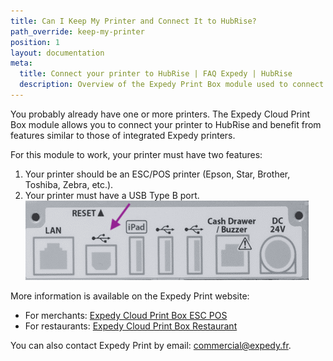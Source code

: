 ```yaml
---
title: Can I Keep My Printer and Connect It to HubRise?
path_override: keep-my-printer
position: 1
layout: documentation
meta:
  title: Connect your printer to HubRise | FAQ Expedy | HubRise
  description: Overview of the Expedy Print Box module used to connect ESC/POS printers (Epson, Star, Brother, Toshiba, Zebra, etc.) to HubRise.
---
```


You probably already have one or more printers. The Expedy Cloud Print Box module allows you to connect your printer to HubRise and benefit from features similar to those of integrated Expedy printers.

For this module to work, your printer must have two features:

1. Your printer should be an ESC/POS printer (Epson, Star, Brother, Toshiba, Zebra, etc.).
2. Your printer must have a USB Type B port.
   ![USB Type-B connector](./images/005-expedy-usb-type-b.png)

More information is available on the Expedy Print website:

- For merchants: [Expedy Cloud Print Box ESC POS](https://www.printer-point.com/shop/cloud-print-box/expedy-cloud-print-box-esc-pos)
- For restaurants: [Expedy Cloud Print Box Restaurant](https://www.printer-point.com/shop/cloud-print-box/expedy-cloud-print-box-restaurant)

You can also contact Expedy Print by email: commercial@expedy.fr.
